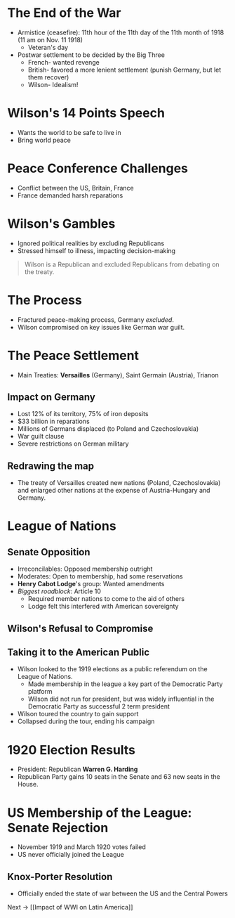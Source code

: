 # The End of the War
- Armistice (ceasefire): 11th hour of the 11th day of the 11th month of 1918 (11 am on Nov. 11 1918)
	- Veteran's day
- Postwar settlement to be decided by the Big Three
	- French- wanted revenge
	- British- favored a more lenient settlement (punish Germany, but let them recover)
	- Wilson- Idealism!
# Wilson's 14 Points Speech
- Wants the world to be safe to live in
- Bring world peace
# Peace Conference Challenges
- Conflict between the US, Britain, France
- France demanded harsh reparations
# Wilson's Gambles
- Ignored political realities by excluding Republicans
- Stressed himself to illness, impacting decision-making
> Wilson is a Republican and excluded Republicans from debating on the treaty.

# The Process
- Fractured peace-making process, Germany *excluded*.
- Wilson compromised on key issues like German war guilt.
# The Peace Settlement
- Main Treaties: **Versailles** (Germany), Saint Germain (Austria), Trianon
## Impact on Germany
- Lost 12% of its territory, 75% of iron deposits
- $33 billion in reparations
- Millions of Germans displaced (to Poland and Czechoslovakia)
- War guilt clause
- Severe restrictions on German military
## Redrawing the map
- The treaty of Versailles created new nations (Poland, Czechoslovakia) and enlarged other nations at the expense of Austria-Hungary and Germany.
# League of Nations
## Senate Opposition
- Irreconcilables: Opposed membership outright
- Moderates: Open to membership, had some reservations
- **Henry Cabot Lodge**'s group: Wanted amendments
- *Biggest roadblock*: Article 10
	- Required member nations to come to the aid of others
	- Lodge felt this interfered with American sovereignty
## Wilson's Refusal to Compromise
## Taking it to the American Public
- Wilson looked to the 1919 elections as a public referendum on the League of Nations.
	- Made membership in the league a key part of the Democratic Party platform
	- Wilson did not run for president, but was widely influential in the Democratic Party as successful 2 term president
- Wilson toured the country to gain support
- Collapsed during the tour, ending his campaign
# 1920 Election Results
- President: Republican **Warren G. Harding**
- Republican Party gains 10 seats in the Senate and 63 new seats in the House.
# US Membership of the League: Senate Rejection
- November 1919 and March 1920 votes failed
- US never officially joined the League
## Knox-Porter Resolution
- Officially ended the state of war between the US and the Central Powers

Next -> [[Impact of WWI on Latin America]]